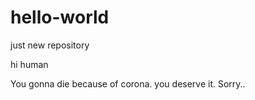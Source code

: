 # hello-world
just new repository

hi human

You gonna die because of corona. 
you deserve it. Sorry..
